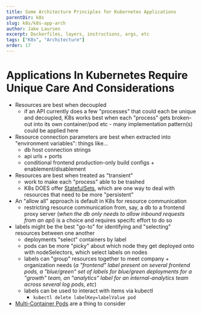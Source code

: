 ```yaml
---
title: Some Architecture Principles for Kubernetes Applications
parentDir: k8s
slug: k8s/k8s-app-arch
author: Jake Laursen
excerpt: Dockerfiles, layers, instructions, args, etc
tags: ["K8s", "Architecture"]
order: 17
---
```


# Applications In Kubernetes Require Unique Care And Considerations

- Resources are best when decoupled
  - if an API currently does a few "processes" that could each be unique and decoupled, K8s works best when each "process" gets broken-out into its own container/pod etc - many implementation pattern(s) could be applied here
- Resource connection parameters are best when extracted into "environment variables": things like...
  - db host connection strings
  - api urls + ports 
  - conditional frontend production-only build configs + enablement/disablement
- Resources are best when treated as "transient"
  - work to make each "process" able to be trashed
  - K8s DOES offer [StatefulSets](/k8s/in-depth/stateful-sets), which are one way to deal with resources that need to be more "persistent"
- An "allow all" approach is default in K8s for resource communication
  - restricting resource communication from, say, a db to a frontend proxy server (_when the db only needs to allow inbound requests from an api_) is a choice and requires specifc effort to do so
- labels might be the best "go-to" for identifying and "selecting" resources between one another
  - deployments "select" containers by label
  - pods can be more "picky" about which node they get deployed onto with nodeSelectors, which select labels on nodes
  - labels can "group" resources together to meet company + organization needs (_a "frontend" label present on several frontend pods, a "blue/green" set of labels for blue/green deployments for a "growth" team, an "analytics" label for an internal-analytics team across several log pods, etc_)
  - labels can be used to interact with items via kubectl
    - `kubectl delete labelKey=labelValue pod`
- [Multi-Container Pods](/k8s/in-depth/multi-container-pods) are a thing to consider